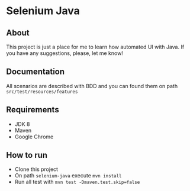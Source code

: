 # Selenium Java

## About

This project is just a place for me to learn how automated UI with Java. If you have any suggestions, please, let me know!

## Documentation

All scenarios are described with BDD and you can found them on path `src/test/resources/features`

## Requirements

- JDK 8
- Maven
- Google Chrome

## How to run

- Clone this project
- On path `selenium-java` execute `mvn install`
- Run all test with `mvn test -Dmaven.test.skip=false`
